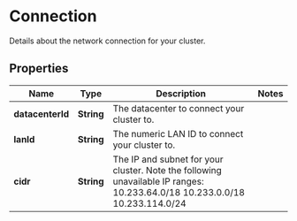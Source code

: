 

# Connection

Details about the network connection for your cluster.
## Properties

| Name | Type | Description | Notes |
| ------------ | ------------- | ------------- | ------------- |
| **datacenterId** | **String** | The datacenter to connect your cluster to. |  |
| **lanId** | **String** | The numeric LAN ID to connect your cluster to. |  |
| **cidr** | **String** | The IP and subnet for your cluster. Note the following unavailable IP ranges: 10.233.64.0/18 10.233.0.0/18 10.233.114.0/24  |  |


